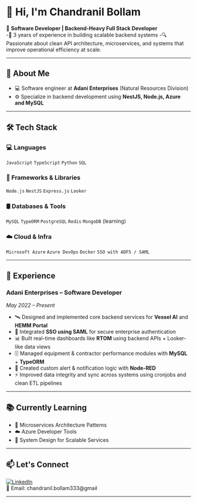 # 👋 Hi, I'm Chandranil Bollam

🚀 **Software Developer | Backend-Heavy Full Stack Developer**  
-💼 3 years of experience in building scalable backend systems 
-🔍 Passionate about clean API architecture, microservices, and systems that improve operational efficiency at scale.

---

## 🧠 About Me

- 💻 Software engineer at **Adani Enterprises** (Natural Resources Division)  
- ⚙️ Specialize in backend development using **NestJS, Node.js, Azure and MySQL**


---

## 🛠️ Tech Stack

### 💻 Languages
`JavaScript` `TypeScript` `Python` `SQL`

### 🧩 Frameworks & Libraries
`Node.js` `NestJS` `Express.js` `Looker` 

### 🛢️ Databases & Tools
`MySQL` `TypeORM` `PostgreSQL` `Redis` `MongoDB` (learning)

### ☁️ Cloud & Infra
`Microsoft Azure` `Azure DevOps` `Docker` `SSO with ADFS / SAML`

---

## 💼 Experience

### **Adani Enterprises – Software Developer**
*May 2022 – Present*

- 🛰️ Designed and implemented core backend services for **Vessel AI** and **HEMM Portal**
- 🔐 Integrated **SSO using SAML** for secure enterprise authentication
- 📊 Built real-time dashboards like **RTOM** using backend APIs + Looker-like data views
- 🗄️ Managed equipment & contractor performance modules with **MySQL** + **TypeORM**
- 🧰 Created custom alert & notification logic with **Node-RED**
- ⚡ Improved data integrity and sync across systems using cronjobs and clean ETL pipelines

---

## 📚 Currently Learning

- 🧱 Microservices Architecture Patterns  
- ☁️ Azure Developer Tools  
- 🧠 System Design for Scalable Services

---

## 📫 Let's Connect

[![LinkedIn](https://img.shields.io/badge/LinkedIn-blue?style=flat&logo=linkedin)](https://linkedin.com/in/https://www.linkedin.com/in/chandranil-bollam-b12aaa212)  
📧 Email: chandranil.bollam333@gmail

---

